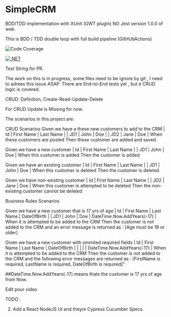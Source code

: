 # SimpleCRM
BDD/TDD implementation with XUnit (GWT plugin) NO Jest version 1.0.0 of web.

This is BDD / TDD double loop with full build pipeline (GitHUbActions)

![Code Coverage](https://img.shields.io/badge/Code%20Coverage-68%25-yellow?style=flat)

[![.NET](https://github.com/steevessaillant/SimpleCRM/actions/workflows/dotnet.yml/badge.svg?branch=main)](https://github.com/steevessaillant/SimpleCRM/actions/workflows/dotnet.yml)

Test String for PR.

The work on this is in progress, some files need to be ignore by git , I need to adrees this issue ASAP.
There are End-to-End tests yet , but e CRUD logic is covered.

CRUD: Definition, Create-Read-Update-Delete

For CRUD Update is Missing for now.


The scenarios in this project are:

CRUD Scenarios
Given we have a these new customers to add to the CRM
| Id    | First Name | Last Name | 
| JD1   | John       | Doe       |
| JD2   | Jane       | Doe       |
When these customers are posted
Then these customer are added and saved

Given we have a new customer
| Id    | First Name | Last Name |
| JD1   | John       | Doe       |
When this customer is added
Then the customer is added

Given we have an existing customer
| Id    | First Name | Last Name |
| JD1   | John       | Doe       |
When this customer is deleted
Then the customer is deleted

Given we have non-existing customer
| Id    | First Name | Last Name |
| JD2   | Jane       | Doe       |
When this customer is attempted to be deleted
Then the non-existing customer cannot be deleted

Business Rules Scenarios

Given we have a new customer that is 17 yrs of age
| Id    | First Name | Last Name | DateOfBirth						   |
| JD1   | John       | Doe       | DateTime.Now.AddYears(-17)          |
When it is attempted to be added to the CRM
Then the customer is not added to the CRM and an error message is returned as : [Age must be 18 or older]

Given we have a new customer with ommited required fields
| Id    | First Name | Last Name | DateOfBirth						   |
|       |            |           | DateTime.Now.AddYears(-17)          |
When it is attempted to be added to the CRM
Then the customer is not added to the CRM and the following error messages are returned as : [FirstName is required, LastName is required, DateOfBirth is required]"

##DateTime.Now.AddYears(-17)  means thats the customer is 17 yrs of age from Now.

Edit pour video








TODO : 

2. Add a React NodeJS UI and theyre Cypress Cucumber Specs.




